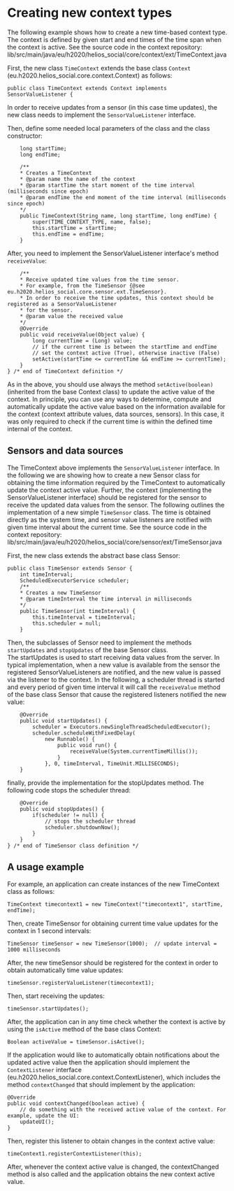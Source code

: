# Creating new context types #

The following example shows how to create a new time-based context type.  The context is defined by given start and end times of the time span when the context is active. 
See the source code in the context repository: lib/src/main/java/eu/h2020/helios_social/core/context/ext/TimeContext.java

First, the new class `TimeContext` extends the base class `Context` (eu.h2020.helios_social.core.context.Context) as follows:

	public class TimeContext extends Context implements SensorValueListener {

In order to receive updates from a sensor (in this case time updates), the new class needs to implement the `SensorValueListener` interface. 

Then, define some needed local parameters of the class and the class constructor:

        long startTime;
        long endTime;

        /**
        * Creates a TimeContext
        * @param name the name of the context
        * @param startTime the start moment of the time interval (milliseconds since epoch)
        * @param endTime the end moment of the time interval (milliseconds since epoch)
        */
        public TimeContext(String name, long startTime, long endTime) {
            super(TIME_CONTEXT_TYPE, name, false);
            this.startTime = startTime;
            this.endTime = endTime;
        }
    
After, you need to implement the SensorValueListener interface's method `receiveValue`:

        /**
        * Receive updated time values from the time sensor.
        * For example, from the TimeSensor {@see eu.h2020.helios_social.core.sensor.ext.TimeSensor}.
        * In order to receive the time updates, this context should be registered as a SensorValueListener
        * for the sensor.
        * @param value the received value
        */
        @Override
        public void receiveValue(Object value) {
            long currentTime = (Long) value;
            // if the current time is between the startTime and endTime
            // set the context active (True), otherwise inactive (False)
            setActive(startTime <= currentTime && endTime >= currentTime);
        } 
    } /* end of TimeContext definition */

As in the above, you should use always the method `setActive(boolean)` (inherited from the base Context class) to update
the active value of the context. In principle, you can use any ways to determine, compute and automatically update the active 
value based on the information available for the context (context attribute values, data sources, sensors). In this case, 
it was only required to check if the current time is within the defined time internal of the context.

## Sensors and data sources ##

The TimeContext above implements the `SensorValueListener` interface. In the following we are showing how to create a 
new Sensor class for obtaining the time information required by the TimeContext to automatically update the context active value. 
Further, the context (implementing the SensorValueListener interface) should be registered for the sensor to receive the updated data 
values from the sensor.
The following outlines the implementation of a new simple `TimeSensor` class. The time is obtained directly as the system time, 
and sensor value listeners are notified with given time interval about the current time.
See the source code in the context repository: lib/src/main/java/eu/h2020/helios_social/core/sensor/ext/TimeSensor.java

First, the new class extends the abstract base class Sensor:

    public class TimeSensor extends Sensor {
        int timeInterval;
        ScheduledExecutorService scheduler;
        /**
        * Creates a new TimeSensor
        * @param timeInterval the time interval in milliseconds
        */
        public TimeSensor(int timeInterval) {
            this.timeInterval = timeInterval;
            this.scheduler = null;
        }
        
Then, the subclasses of Sensor need to implement the methods `startUpdates` and `stopUpdates` of the base Sensor class.  
The startUpdates is used to start receiving data values from the server. In typical implementation, when a new value is 
available from the sensor the registered SensorValueListeners are notified, and the new value is passed via the listener to the context. 
In the following, a scheduler thread is started and every period of given time interval it will call the `receiveValue` method of the base 
class Sensor that cause the registered listeners notified the new value:

        @Override
        public void startUpdates() {
            scheduler = Executors.newSingleThreadScheduledExecutor();
            scheduler.scheduleWithFixedDelay(
                new Runnable() {
                    public void run() {
                        receiveValue(System.currentTimeMillis());
                    }
                }, 0, timeInterval, TimeUnit.MILLISECONDS);
        }
    
finally, provide the implementation for the stopUpdates method. The following code stops the scheduler thread:

        @Override
        public void stopUpdates() {
            if(scheduler != null) {
                // stops the scheduler thread
                scheduler.shutdownNow();
            }
        } 
    } /* end of TimeSensor class definition */


## A usage example ##

For example,  an application can create instances of the new TimeContext class as follows:

    TimeContext timecontext1 = new TimeContext("timecontext1", startTime, endTime);
    
Then, create TimeSensor for obtaining current time value updates for the context in 1 second intervals:

    TimeSensor timeSensor = new TimeSensor(1000);  // update interval = 1000 milliseconds
    
After, the new timeSensor should be registered for the context in order to obtain automatically time value updates:

    timeSensor.registerValueListener(timecontext1);
    
Then, start receiving the updates:

    timeSensor.startUpdates();

After, the application can in any time check whether the context is active by using the `isActive` method of the base class Context:

    Boolean activeValue = timeSensor.isActive();

If the application would like to automatically obtain notifications about the updated active value then the application should implement the 
`ContextListener` interface (eu.h2020.helios_social.core.context.ContextListener), which includes the method 
`contextChanged` that should implement by the application:

    @Override
    public void contextChanged(boolean active) {        
        // do something with the received active value of the context. For example, update the UI:
        updateUI();
    }

Then, register this listener to obtain changes in the context active value:

    timeContext1.registerContextListener(this);

After, whenever the context active value is changed, the contextChanged method is also called and the application 
obtains the new context active value.
